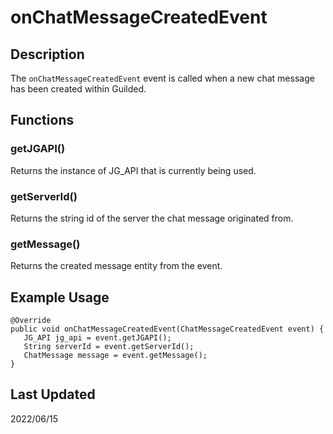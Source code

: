 # onChatMessageCreatedEvent
## Description
The `onChatMessageCreatedEvent` event is called when a new chat message has been created within Guilded.
## Functions
### getJGAPI()
Returns the instance of JG_API that is currently being used.
### getServerId()
Returns the string id of the server the chat message originated from.
### getMessage()
Returns the created message entity from the event.
## Example Usage
 ```
 @Override
 public void onChatMessageCreatedEvent(ChatMessageCreatedEvent event) {
    JG_API jg_api = event.getJGAPI();
    String serverId = event.getServerId();
    ChatMessage message = event.getMessage();
 }
 ```
 ## Last Updated
 2022/06/15